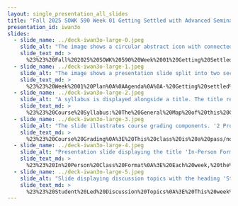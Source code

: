 ```yaml
---
layout: single_presentation_all_slides
title: "Fall 2025 SOWK 590 Week 01 Getting Settled with Advanced Seminar I"
presentation_id: iwan3o
slides:
  - slide_name: ../deck-iwan3o-large-0.jpeg
    slide_alt: "The image shows a circular abstract icon with connected nodes. Text reads: 'Jacob Campbell, Ph.D., LICSW at Heritage University. Getting Settled with Advanced Seminar I. Week 01 of SOWK 590 0.' The background is light green."
    slide_text_md: >
      %23%23%20Fall%202025%20SOWK%20590%20Week%2001%20Getting%20Settled%20with%20Advanced%20Seminar%20I%0A%0Atitle:%20Fall%202025%20SOWK%20590%20Week%2001%20Getting%20Settled%20with%20Advanced%20Seminar%20I%0Adate:%202025-08-26%2000:17:55%0Alocation:%20Heritage%20University%0Atags:%0A%20%20-%20Heritage%20University%0A%20%20-%20MSW%20Program%0A%20%20-%20SOWK%20590%0Apresentation_video:%20%3E%0A%20%20%5BFall%202025%20SOWK%20590%20Week%2001%5D(%22https://heritage.hosted.panopto.com/Panopto/Pages/Embed.aspx%3Fid%3D290e2e1a-24a3-49a0-a417-b3450085035c%26autoplay%3Dfalse%26offerviewer%3Dtrue%26showtitle%3Dtrue%26showbrand%3Dtrue%26captions%3Dfalse%26interactivity%3Dall%22)%0Adescription:%20%3E%0A%0AThe%20advanced%20seminar%20provides%20an%20opportunity%20to%20reflect%20on%20the%20learning%20gained%20from%20your%20practicum%20placement.%20This%20week%20is%20asynchronous.%20I%20have%20a%20short%20lecture%20video%20talking%20about%20this%20class%20and%20your%20SOWK%20590%20class.%20In%20each%20synchronous%20session,%20we%20will%20discuss%20our%20practicum%20placement.%20Students%20have%20a%20choice%20of%20which%20student-led%20discussion%20group%20they%20want%20to%20help%20facilitate.%20I%20also%20ask%20students%20to%20share%20their%20%0A%0ADuring%20my%20lecture%20video,%20the%20following%20is%20the%20agenda:%0A%0A-%20Getting%20settled%20for%20SOWK%20590%20and%20595.%0A-%20Planning%20for%20student-led%20discussion%20(SLED)%0A%20%0AThe%20learning%20objectives%20this%20week%20include:%0A%0A-%20To%20identify%20the%20structure%20of%20this%20course,%20the%20assignments%20used%20to%20facilitate%20learning%20and%20demonstrate%20competency,%20and%20what%20to%20expect%20this%20semester.%0A-%20Students%20will%20analyze%20their%20practicum%20experience,%20reflecting%20on%20how%20it%20connects%20to%20their%20development%20and%20demonstration%20of%20competence.%0A%0A
  - slide_name: ../deck-iwan3o-large-1.jpeg
    slide_alt: "The image shows a presentation slide split into two sections. The left section lists the agenda for Week 01, including 'Getting settled for SOWK 590 and 595' and 'Planning for student-led discussion (SLED).' The right section outlines learning objectives: 'To identify the structure of this course, the assignments used to facilitate learning and demonstrate competency, and what to expect this semester.'"
    slide_text_md: >
      %23%23%20Week%2001%20Plan%0A%0AAgenda%0A%0A-%20Getting%20settled%20for%20SOWK%20590%20and%20595.%0A-%20Planning%20for%20student-led%20discussion%20(SLED)%0A%0ALearning%20Objectives%0A%0A-%20To%20identify%20the%20structure%20of%20this%20course,%20the%20assignments%20used%20to%20facilitate%20learning%20and%20demonstrate%20competency,%20and%20what%20to%20expect%20this%20semester.%0A%0A%0A
  - slide_name: ../deck-iwan3o-large-2.jpeg
    slide_alt: "A syllabus is displayed alongside a title. The title reads, 'Course Syllabi: The General Map of this Class.' The syllabus header includes 'Heritage University.'"
    slide_text_md: >
      %23%23%20Course%20Syllabus:%20The%20General%20Map%20of%20this%20Class%0A%0AShow%20course%20pages%20and%20information%20about%20both%20SOWK%20590%20and%20595.%0A%0A%0A
  - slide_name: ../deck-iwan3o-large-3.jpeg
    slide_alt: "The slide illustrates course grading components. '2 Products SOWK 590' includes Attendance and Weekly Reflective Journal. '4 Products SOWK 595' features 250 Hours, Weekly Supervision, Hour Log, Learning Contract. Grading: Pass/No Pass."
    slide_text_md: >
      %23%23%20Course%20Grading%0A%3E%20This%20class%20is%20a%20pass/no%20pass%20class.%20There%20are%20three%20products%20that%20you%20will%20be%20graded%20on.%0A%0A%0A2%20Products%20of%20SOWK%20590%0A%0A-%20In-Class%20Participation%20and%20attendence%0A-%20Weekly%20Reflective%20Journal%0A%0A4%20Products%20for%20SOWK%20595%0A%0A-%20250%20Hours%0A-%20Weekly%20Supervision%0A-%20Hour%20log%0A-%20Learning%20contract%0A%0A
  - slide_name: ../deck-iwan3o-large-4.jpeg
    slide_alt: "Presentation slide displaying the title 'In-Person Format' with icons. Actions listed: Student Led Discussion, Mindfulness Activity, and Practice Learning Reflection Group. Text and icons are set against a light green background."
    slide_text_md: >
      %23%23%20In%20Person%20Class%20Format%0A%3E%20Each%20week,%20the%20following%20will%20be%20the%20format%20of%20the%20class%20that%20we%20meet%20in-person.%0A%0A-%20Practice%20Learning%20Reflection%20Group%0A-%20Mindfulness%20Activity%0A-%20Student%20Led%20Discussion%0A%0A
  - slide_name: ../deck-iwan3o-large-5.jpeg
    slide_alt: "Slide displaying discussion topics with the heading 'Student Led Discussion Topics.' It lists topics with corresponding codes: Safety & Well Being, Self-Care; Self-Care and Burnout Prevention; Restorative Justice Practices; Intersectionality and Identity; Community Organizing and Activism; Cultural Competence in Practice; Ethical Considerations in Social Media Use."
    slide_text_md: >
      %23%23%20Student%20Led%20Discussion%20Topics%0A%3E%20This%20week%20we%20are%20going%20to%20talk%20about%20%22Safety%20%26%20Well%20Being,%20Self-Care%20%22%20but%20I%20want%20to%20spend%20some%20time%20planning%20who%20is%20going%20to%20do%20what.%0A%0A-%20Talk%20about%20how%20this%20will%20look%0A%0A%5BWhole%20Class%20Activity%5D%20Set%20out%20each%20week%20around%20the%20room.%20students%20spread%20out%20to%20the%20section%20they%20are%20interested%20in.%0A%0AList%20of%20weeks%0A%0AW-02%20Safety%20%26%20Well%20Being,%20Self-Care%20%0AW-04%20Self-Care%20and%20Burnout%20Prevention%0AW-06%20Restorative%20Justice%20Practices%0AW-08%20Intersectionality%20and%20Identity%0AW-10%20Community%20Organizing%20and%20Activism%0AW-11%20Cultural%20Competence%20in%20Practice%0AW-13%20Ethical%20Considerations%20in%20Social%20Media%20Use%0A
---
```

